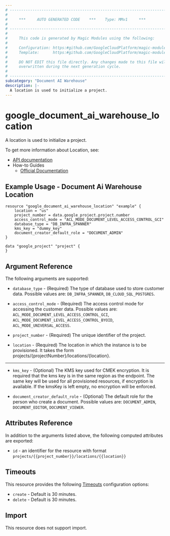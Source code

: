 ```yaml
---
# ----------------------------------------------------------------------------
#
#     ***     AUTO GENERATED CODE    ***    Type: MMv1     ***
#
# ----------------------------------------------------------------------------
#
#     This code is generated by Magic Modules using the following:
#
#     Configuration: https:#github.com/GoogleCloudPlatform/magic-modules/tree/main/mmv1/products/documentaiwarehouse/Location.yaml
#     Template:      https:#github.com/GoogleCloudPlatform/magic-modules/tree/main/mmv1/templates/terraform/resource.html.markdown.tmpl
#
#     DO NOT EDIT this file directly. Any changes made to this file will be
#     overwritten during the next generation cycle.
#
# ----------------------------------------------------------------------------
subcategory: "Document AI Warehouse"
description: |-
  A location is used to initialize a project.
---
```


# google_document_ai_warehouse_location

A location is used to initialize a project.


To get more information about Location, see:

* [API documentation](https://cloud.google.com/document-warehouse/docs/reference/rest/v1/projects.locations)
* How-to Guides
    * [Official Documentation](https://cloud.google.com/document-warehouse/docs/overview)

## Example Usage - Document Ai Warehouse Location


```hcl
resource "google_document_ai_warehouse_location" "example" {
    location = "us"
    project_number = data.google_project.project.number
    access_control_mode = "ACL_MODE_DOCUMENT_LEVEL_ACCESS_CONTROL_GCI"
    database_type = "DB_INFRA_SPANNER"
    kms_key = "dummy_key"
    document_creator_default_role = "DOCUMENT_ADMIN"
}

data "google_project" "project" {
}
```

## Argument Reference

The following arguments are supported:


* `database_type` -
  (Required)
  The type of database used to store customer data.
  Possible values are: `DB_INFRA_SPANNER`, `DB_CLOUD_SQL_POSTGRES`.

* `access_control_mode` -
  (Required)
  The access control mode for accessing the customer data.
  Possible values are: `ACL_MODE_DOCUMENT_LEVEL_ACCESS_CONTROL_GCI`, `ACL_MODE_DOCUMENT_LEVEL_ACCESS_CONTROL_BYOID`, `ACL_MODE_UNIVERSAL_ACCESS`.

* `project_number` -
  (Required)
  The unique identifier of the project.

* `location` -
  (Required)
  The location in which the instance is to be provisioned. It takes the form projects/{projectNumber}/locations/{location}.


- - -


* `kms_key` -
  (Optional)
  The KMS key used for CMEK encryption. It is required that
  the kms key is in the same region as the endpoint. The
  same key will be used for all provisioned resources, if
  encryption is available. If the kmsKey is left empty, no
  encryption will be enforced.

* `document_creator_default_role` -
  (Optional)
  The default role for the person who create a document.
  Possible values are: `DOCUMENT_ADMIN`, `DOCUMENT_EDITOR`, `DOCUMENT_VIEWER`.


## Attributes Reference

In addition to the arguments listed above, the following computed attributes are exported:

* `id` - an identifier for the resource with format `projects/{{project_number}}/locations/{{location}}`


## Timeouts

This resource provides the following
[Timeouts](https://developer.hashicorp.com/terraform/plugin/sdkv2/resources/retries-and-customizable-timeouts) configuration options:

- `create` - Default is 30 minutes.
- `delete` - Default is 30 minutes.

## Import

This resource does not support import.
